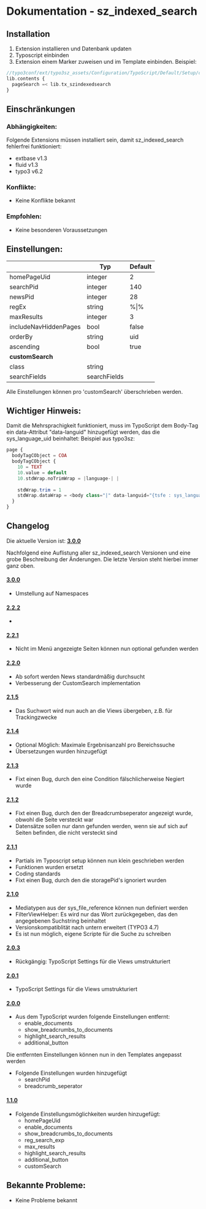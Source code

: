# Dokumentation - sz_indexed_search

## Installation

1. Extension installieren und Datenbank updaten
2. Typoscript einbinden
3. Extension einem Marker zuweisen und im Template einbinden. Beispiel:

```PHP
//typo3conf/ext/typo3sz_assets/Configuration/TypoScript/Default/Setup/contents/elements.ts
lib.contents {
  pageSearch =< lib.tx_szindexedsearch
}
```

## Einschränkungen

### Abhängigkeiten:

Folgende Extensions müssen installiert sein, damit sz_indexed_search fehlerfrei funktioniert:

* extbase v1.3
* fluid v1.3
* typo3 v6.2

### Konflikte:

* Keine Konflikte bekannt

### Empfohlen:

* Keine besonderen Voraussetzungen

## Einstellungen:

|                                       | Typ                                   | Default                               |
| ------------------------------------- | ------------------------------------- | ------------------------------------- | 
| homePageUid                           | integer                               | 2                                     |
| searchPid                             | integer                               | 140                                   |
| newsPid                               | integer                               | 28                                    |
| regEx                                 | string                                | %\|%                                  |
| maxResults                            | integer                               | 3                                     |
| includeNavHiddenPages                 | bool                                  | false                                 |
| orderBy                               | string                                | uid                                   |
| ascending                             | bool                                  | true                                  |
| **customSearch**                      |                                       |                                       |
| class                                 | string                                |                                       |
| searchFields                          | searchFields                          |                                       |
Alle Einstellungen können pro 'customSearch' überschrieben werden.

## Wichtiger Hinweis:

Damit die Mehrsprachigkeit funktioniert, muss im TypoScript dem Body-Tag ein data-Attribut "data-languid" hinzugefügt werden, das die sys_language_uid beinhaltet: Beispiel aus typo3sz:

```PHP
page {
  bodyTagCObject = COA
  bodyTagCObject {
    10 = TEXT
    10.value = default
    10.stdWrap.noTrimWrap = |language-| |
    
    stdWrap.trim = 1
    stdWrap.dataWrap = <body class="|" data-languid="{tsfe : sys_language_uid}">
  }
}
```

## Changelog

Die aktuelle Version ist: [**3.0.0**](http://stash.sunzinet.com:7990/projects/SZT3/repos/sz_indexed_search/browse?at=refs%2Ftags%2F3.0.0) 

Nachfolgend eine Auflistung aller sz_indexed_search Versionen und eine grobe Beschreibung der Änderungen. Die letzte Version steht hierbei immer ganz oben.

#### [**3.0.0**](http://stash.sunzinet.com:7990/projects/SZT3/repos/sz_indexed_search/browse?at=refs%2Ftags%2F3.0.0)

* Umstellung auf Namespaces

#### [**2.2.2**](http://stash.sunzinet.com:7990/projects/SZT3/repos/sz_indexed_search/browse?at=refs%2Ftags%2F2.2.2)

* 

#### [**2.2.1**](http://stash.sunzinet.com:7990/projects/SZT3/repos/sz_indexed_search/browse?at=refs%2Ftags%2F2.2.1)

* Nicht im Menü angezeigte Seiten können nun optional gefunden werden

#### [**2.2.0**](http://stash.sunzinet.com:7990/projects/SZT3/repos/sz_indexed_search/browse?at=refs%2Ftags%2F2.2.0)

* Ab sofort werden News standardmäßig durchsucht
* Verbesserung der CustomSearch implementation

#### [**2.1.5**](http://stash.sunzinet.com:7990/projects/SZT3/repos/sz_indexed_search/browse?at=refs%2Ftags%2F2.1.5)

* Das Suchwort wird nun auch an die Views übergeben, z.B. für Trackingzwecke

#### [**2.1.4**](http://stash.sunzinet.com:7990/projects/SZT3/repos/sz_indexed_search/browse?at=refs%2Ftags%2F2.1.4)

* Optional Möglich: Maximale Ergebnisanzahl pro Bereichssuche
* Übersetzungen wurden hinzugefügt

#### [**2.1.3**](http://stash.sunzinet.com:7990/projects/SZT3/repos/sz_indexed_search/browse?at=refs%2Ftags%2F2.1.3)

* Fixt einen Bug, durch den eine Condition fälschlicherweise Negiert wurde

#### [**2.1.2**](http://stash.sunzinet.com:7990/projects/SZT3/repos/sz_indexed_search/browse?at=refs%2Ftags%2F2.1.2)

* Fixt einen Bug, durch den der Breadcrumbseperator angezeigt wurde, obwohl die Seite versteckt war
* Datensätze sollen nur dann gefunden werden, wenn sie auf sich auf Seiten befinden, die nicht versteckt sind

#### [**2.1.1**](http://stash.sunzinet.com:7990/projects/SZT3/repos/sz_indexed_search/browse?at=refs%2Ftags%2F2.1.1)

* Partials im Typoscript setup können nun klein geschrieben werden
* Funktionen wurden ersetzt
* Coding standards
* Fixt einen Bug, durch den die storagePid's ignoriert wurden

#### [**2.1.0**](http://stash.sunzinet.com:7990/projects/SZT3/repos/sz_indexed_search/browse?at=refs%2Ftags%2F2.1.0)

* Mediatypen aus der sys_file_reference können nun definiert werden
* FilterViewHelper: Es wird nur das Wort zurückgegeben, das den angegebenen Suchstring beinhaltet
* Versionskompatiblität nach untern erweitert (TYPO3 4.7)
* Es ist nun möglich, eigene Scripte für die Suche zu schreiben

#### [**2.0.3**](http://stash.sunzinet.com:7990/projects/SZT3/repos/sz_indexed_search/browse?at=refs%2Ftags%2F2.0.3)

* Rückgängig: TypoScript Settings für die Views umstrukturiert

#### [**2.0.1**](http://stash.sunzinet.com:7990/projects/SZT3/repos/sz_indexed_search/browse?at=refs%2Ftags%2F2.0.1)

* TypoScript Settings für die Views umstrukturiert

#### [**2.0.0**](http://stash.sunzinet.com:7990/projects/SZT3/repos/sz_indexed_search/browse?at=refs%2Ftags%2F2.0.0)

* Aus dem TypoScript wurden folgende Einstellungen entfernt:
	* enable_documents
	* show_breadcrumbs_to_documents
	* highlight_search_results
	* additional_button

Die entfernten Einstellungen können nun in den Templates angepasst werden

* Folgende Einstellungen wurden hinzugefügt
	* searchPid
	* breadcrumb_seperator

#### [**1.1.0**](http://stash.sunzinet.com:7990/projects/SZT3/repos/sz_indexed_search/browse?at=refs%2Ftags%2F1.1.0)

* Folgende Einstellungsmöglichkeiten wurden hinzugefügt:
	* homePageUid
	* enable_documents
	* show_breadcrumbs_to_documents
	* reg_search_exp
	* max_results
	* highlight_search_results
	* additional_button
	* customSearch

## Bekannte Probleme:

* Keine Probleme bekannt